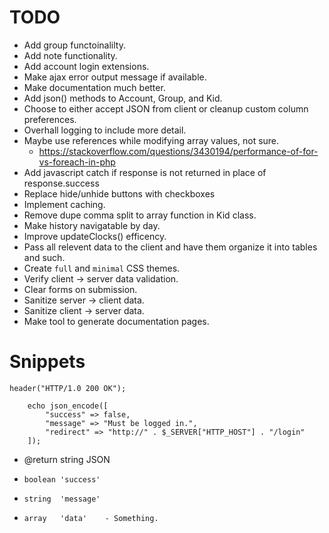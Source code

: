# TODO

- Add group functoinalilty.
- Add note functionality.
- Add account login extensions.
- Make ajax error output message if available.
- Make documentation much better.
- Add json() methods to Account, Group, and Kid.
- Choose to either accept JSON from client or cleanup custom column preferences.
- Overhall logging to include more detail.
- Maybe use references while modifying array values, not sure.
    - https://stackoverflow.com/questions/3430194/performance-of-for-vs-foreach-in-php
- Add javascript catch if response is not returned in place of response.success
- Replace hide/unhide buttons with checkboxes
- Implement caching.
- Remove dupe comma split to array function in Kid class.
- Make history navigatable by day.
- Improve updateClocks() efficency.
- Pass all relevent data to the client and have them organize it into tables and such.
- Create `full` and `minimal` CSS themes.
- Verify client -> server data validation.
- Clear forms on submission.
- Sanitize server -> client data.
- Sanitize client -> server data.
- Make tool to generate documentation pages.

# Snippets

    header("HTTP/1.0 200 OK");

        echo json_encode([
            "success" => false,
            "message" => "Must be logged in.",
            "redirect" => "http://" . $_SERVER["HTTP_HOST"] . "/login"
        ]);

 * @return string JSON
 *     boolean 'success'
 *     string  'message'
 *     array   'data'    - Something.